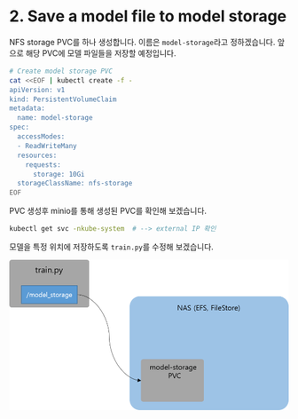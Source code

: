 # 2. Save a model file to model storage

NFS storage PVC를 하나 생성합니다. 이름은 `model-storage`라고 정하겠습니다.
앞으로 해당 PVC에 모델 파일들을 저장할 예정입니다.

```bash
# Create model storage PVC
cat <<EOF | kubectl create -f -
apiVersion: v1
kind: PersistentVolumeClaim
metadata:
  name: model-storage
spec:
  accessModes:
  - ReadWriteMany
  resources:
    requests:
      storage: 10Gi
  storageClassName: nfs-storage
EOF
```

PVC 생성후 minio를 통해 생성된 PVC를 확인해 보겠습니다.
```bash
kubectl get svc -nkube-system  # --> external IP 확인
```

모델을 특정 위치에 저장하도록 `train.py`를 수정해 보겠습니다.

![](02-pvc.png)
